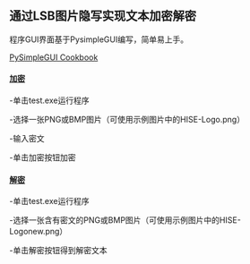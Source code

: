 ##  **通过LSB图片隐写实现文本加密解密**  

程序GUI界面基于PysimpleGUI编写，简单易上手。

[PySimpleGUI Cookbook](https://pysimplegui.readthedocs.io/en/latest/cookbook/)

#### <u>加密</u>

-单击test.exe运行程序

-选择一张PNG或BMP图片（可使用示例图片中的HISE-Logo.png）

-输入密文

-单击加密按钮加密

#### <u>解密</u>

-单击test.exe运行程序

-选择一张含有密文的PNG或BMP图片（可使用示例图片中的HISE-Logonew.png）

-单击解密按钮得到解密文本

